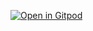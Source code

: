 [![Open in Gitpod](https://gitpod.io/button/open-in-gitpod.svg)](https://gitpod.io#https://github.com/ryanhatfield/happenstance-dev)
